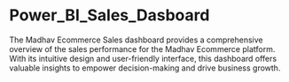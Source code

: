 # Power_BI_Sales_Dasboard
The Madhav Ecommerce Sales dashboard provides a comprehensive overview of the sales performance for the Madhav Ecommerce platform. With its intuitive design and user-friendly interface, this dashboard offers valuable insights to empower decision-making and drive business growth.
